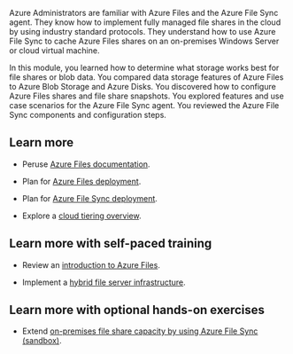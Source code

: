 
Azure Administrators are familiar with Azure Files and the Azure File Sync agent. They know how to implement fully managed file shares in the cloud by using industry standard protocols. They understand how to use Azure File Sync to cache Azure Files shares on an on-premises Windows Server or cloud virtual machine.

In this module, you learned how to determine what storage works best for file shares or blob data. You compared data storage features of Azure Files to Azure Blob Storage and Azure Disks. You discovered how to configure Azure Files shares and file share snapshots. You explored features and use case scenarios for the Azure File Sync agent. You reviewed the Azure File Sync components and configuration steps.

## Learn more

- Peruse [Azure Files documentation](/azure/storage/files/).
 
- Plan for [Azure Files deployment](/azure/storage/files/storage-files-planning).

- Plan for [Azure File Sync deployment](/azure/storage/files/storage-sync-files-planning).

- Explore a [cloud tiering overview](/azure/storage/file-sync/file-sync-cloud-tiering-overview).
 
## Learn more with self-paced training

- Review an [introduction to Azure Files](/training/modules/introduction-to-azure-files/).

- Implement a [hybrid file server infrastructure](/training/modules/implement-hybrid-file-server-infrastructure/).

## Learn more with optional hands-on exercises

- Extend [on-premises file share capacity by using Azure File Sync (sandbox)](/training/modules/extend-share-capacity-with-azure-file-sync/).